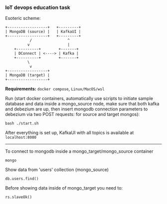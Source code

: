 ### IoT devops education task
Esoteric scheme:
```
+------------------+   +---------+
| MongoDB (source) |   | KafkaUI |
+------------------+   +---------+
           /                ^
          v                 |
    +----------+        +-------+
    | DConnect | <----> | Kafka |
    +----------+        +-------+
          \   
           v 
+------------------+
| MongoDB (target) |
+------------------+
```

**Requirements:** `docker compose`, `Linux/MacOS/wsl`

Run (start docker containers, automatically use scripts to initiate sample database and data inside a mongo_source node, make sure that both kafka and debezium are up, then insert mongodb connection parameters to debezium via two POST requests: for source and target mongos):
```shell
bash ./start.sh
```
After everything is set up, KafkaUI with all topics is available at `localhost:8080`

---
To connect to mongodb inside a mongo_target/mongo_source container
```shell
mongo
```

Show data from 'users' collection (mongo_source)
```shell
db.users.find()
```

Before showing data inside of mongo_target you need to:
```shell
rs.slaveOk()
```
